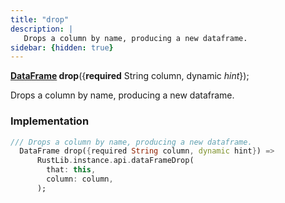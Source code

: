 ```yaml
---
title: "drop"
description: |
   Drops a column by name, producing a new dataframe.
sidebar: {hidden: true}
---
```

<span class="dart-code"><strong>[DataFrame] drop</strong>({<span class="nobr"><strong>required</strong> String column</span>, <span class="nobr">dynamic <i>hint</i></span>});</span>

 Drops a column by name, producing a new dataframe.
### Implementation
```dart
/// Drops a column by name, producing a new dataframe.
  DataFrame drop({required String column, dynamic hint}) =>
      RustLib.instance.api.dataFrameDrop(
        that: this,
        column: column,
      );
```

[DataFrame]: /reference/classes/dataframe
